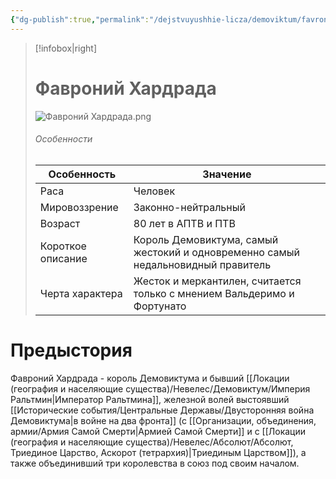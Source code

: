 ```yaml
---
{"dg-publish":true,"permalink":"/dejstvuyushhie-licza/demoviktum/favronij-hardrada/","dgPassFrontmatter":true}
---
```


> [!infobox|right]
> # Фавроний Хардрада
> ![Фавроний Хардрада.png](/img/user/%D0%98%D0%B7%D0%BE%D0%B1%D1%80%D0%B0%D0%B6%D0%B5%D0%BD%D0%B8%D1%8F/%D0%A4%D0%B0%D0%B2%D1%80%D0%BE%D0%BD%D0%B8%D0%B9%20%D0%A5%D0%B0%D1%80%D0%B4%D1%80%D0%B0%D0%B4%D0%B0.png)
> ###### Особенности
> | Особенность | Значение |
> | ---- | ---- |
> | Раса | Человек|
> | Мировоззрение | Законно-нейтральный |
> | Возраст | 80 лет в АПТВ и ПТВ |
> | Короткое описание |Король Демовиктума, самый жестокий и одновременно самый недальновидный правитель|
> | Черта характера | Жесток и меркантилен, считается только с мнением Вальдеримо и Фортунато|

# Предыстория

Фавроний Хардрада - король Демовиктума и бывший [[Локации (география и населяющие существа)/Невелес/Демовиктум/Империя Ральтмин\|Император Ральтмина]], железной волей выстоявший [[Исторические события/Центральные Державы/Двусторонняя война Демовиктума\|в войне на два фронта]] (с [[Организации, объединения, армии/Армия Самой Смерти\|Армией Самой Смерти]] и с [[Локации (география и населяющие существа)/Невелес/Абсолют/Абсолют, Триединое Царство, Аскорот (тетрархия)\|Триединым Царством]]), а также объединивший три королевства в союз под своим началом.